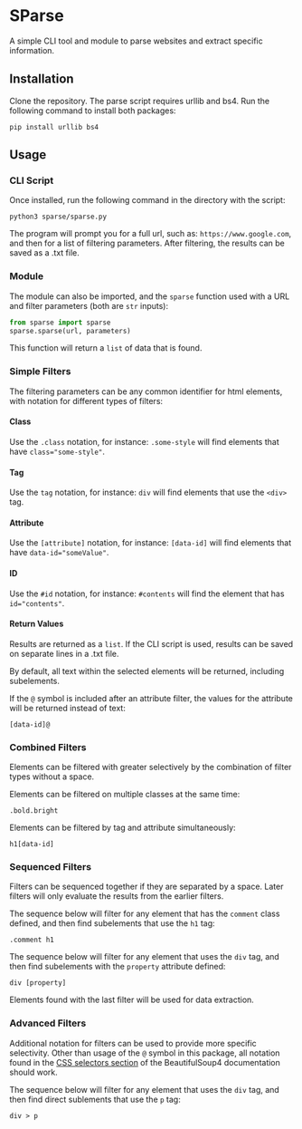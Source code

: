 # SParse
A simple CLI tool and module to parse websites and extract specific information.

## Installation
Clone the repository. The parse script requires urllib and  bs4. Run the following command to install both packages:
```
pip install urllib bs4
```

## Usage
### CLI Script
Once installed, run the following command in the directory with the script:
```
python3 sparse/sparse.py
```

The program will prompt you for a full url, such as: `https://www.google.com`, and then for a list of filtering parameters. After filtering, the results can be saved as a .txt file.

### Module
The module can also be imported, and the `sparse` function used with a URL and filter parameters (both are `str` inputs):
```python
from sparse import sparse
sparse.sparse(url, parameters)
```
This function will return a `list` of data that is found.

### Simple Filters
The filtering parameters can be any common identifier for html elements, with notation for different types of filters:

#### Class
Use the `.class` notation, for instance:
`.some-style` will find elements that have `class="some-style"`.

#### Tag
Use the `tag` notation, for instance:
`div` will find elements that use the `<div>` tag.

#### Attribute
Use the `[attribute]` notation, for instance:
`[data-id]` will find elements that have `data-id="someValue"`.

#### ID
Use the `#id` notation, for instance:
`#contents` will find the element that has `id="contents"`.

#### Return Values
Results are returned as a `list`. If the CLI script is used, results can be saved on separate lines in a .txt file.

By default, all text within the selected elements will be returned, including subelements.

If the `@` symbol is included after an attribute filter, the values for the attribute will be returned instead of text:
```
[data-id]@
```

### Combined Filters
Elements can be filtered with greater selectively by the combination of filter types without a space.

Elements can be filtered on multiple classes at the same time:
```
.bold.bright
```

Elements can be filtered by tag and attribute simultaneously:
```
h1[data-id]
```

### Sequenced Filters
Filters can be sequenced together if they are separated by a space. Later filters will only evaluate the results from the earlier filters.

The sequence below will filter for any element that has the `comment` class defined, and then find subelements that use the `h1` tag:
```
.comment h1
```

The sequence below will filter for any element that uses the `div` tag, and then find subelements with the `property` attribute defined:
```
div [property]
```

Elements found with the last filter will be used for data extraction.

### Advanced Filters
Additional notation for filters can be used to provide more specific selectivity. Other than usage of the `@` symbol in this package, all notation found in the [CSS selectors section](http://beautiful-soup-4.readthedocs.io/en/latest/#css-selectors) of the BeautifulSoup4 documentation should work.

The sequence below will filter for any element that uses the `div` tag, and then find direct sublements that use the `p` tag:
```
div > p
```


